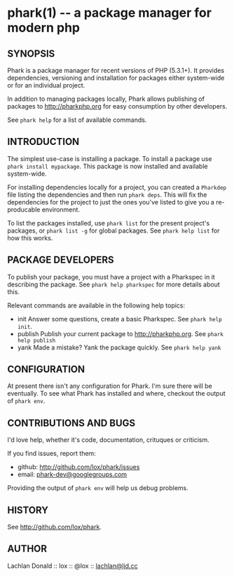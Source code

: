 phark(1) -- a package manager for modern php
============================================

## SYNOPSIS

Phark is a package manager for recent versions of PHP (5.3.1+). It 
provides dependencies, versioning and installation for packages either 
system-wide or for an individual project.

In addition to managing packages locally, Phark allows publishing
of packages to <http://pharkphp.org> for easy consumption by other 
developers.

See `phark help` for a list of available commands.

## INTRODUCTION

The simplest use-case is installing a package. To install a package
use `phark install mypackage`. This package is now installed and 
available system-wide. 

For installing dependencies locally for a project, you can created
a `Pharkdep` file listing the dependencies and then run `phark deps`.
This will fix the dependencies for the project to just the ones 
you've listed to give you a re-producable environment.

To list the packages installed, use `phark list` for the present
project's packages, or `phark list -g` for global packages. See `phark help list`
for how this works.

## PACKAGE DEVELOPERS

To publish your package, you must have a project with a Pharkspec in it
describing the package. See `phark help pharkspec` for more details about
this.

Relevant commands are available in the following help topics:

* init
  Answer some questions, create a basic Pharkspec. See `phark help init`.
* publish
  Publish your current package to <http://pharkphp.org>. See `phark help publish`
* yank
  Made a mistake? Yank the package quickly. See `phark help yank`

## CONFIGURATION

At present there isn't any configuration for Phark. I'm sure there will be
eventually. To see what Phark has installed and where, checkout the output of
`phark env`.

## CONTRIBUTIONS AND BUGS

I'd love help, whether it's code, documentation, crituques or criticism.

If you find issues, report them:

* github: <http://github.com/lox/phark/issues>
* email: phark-dev@googlegroups.com

Providing the output of `phark env` will help us debug problems.

## HISTORY

See <http://github.com/lox/phark>.

## AUTHOR

Lachlan Donald :: lox :: @lox :: <lachlan@ljd.cc>

